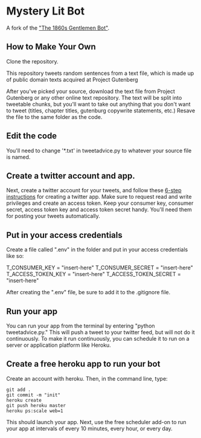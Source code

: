 Mystery Lit Bot
==============
A fork of the ["The 1860s Gentlemen Bot"](https://github.com/katelynsills/1860sgentleman).  

How to Make Your Own
---------------
Clone the repository.

This repository tweets random sentences from a text file, which is made up of public domain texts acquired at Project Gutenberg

After you've picked your source, download the text file from Project Gutenberg or any other online text repository. The text will be split into tweetable chunks, but you'll want to take out anything that you don't want to tweet (titles, chapter titles, gutenburg copywrite statements, etc.) Resave the file to the same folder as the code.

Edit the code
----------
You'll need to change '*.txt' in tweetadvice.py to whatever your source file is named.

Create a twitter account and app.
------

Next, create a twitter account for your tweets, and follow these [6-step instructions](http://iag.me/socialmedia/how-to-create-a-twitter-app-in-8-easy-steps/) for creating a twitter app. Make sure to request read and write privileges and create an access token. Keep your consumer key, consumer secret, access token key and access token secret handy. You'll need them for posting your tweets automatically.

Put in your access credentials
------
Create a file called ".env" in the folder and put in your access credentials like so:

T_CONSUMER_KEY = "insert-here"
T_CONSUMER_SECRET = "insert-here"
T_ACCESS_TOKEN_KEY = "insert-here"
T_ACCESS_TOKEN_SECRET = "insert-here"

After creating the ".env" file, be sure to add it to the .gitignore file.  

Run your app
-------
You can run your app from the terminal by entering "python tweetadvice.py." This will push a tweet to your twitter feed, but will not do it continuously. To make it run continuously, you can schedule it to run on a server or application platform like Heroku.

Create a free heroku app to run your bot
--------
Create an account with heroku. Then, in the command line, type:

    git add .
    git commit -m "init"
    heroku create
    git push heroku master
    heroku ps:scale web=1


This should launch your app. Next, use the free scheduler add-on to run your app at intervals of every 10 minutes, every hour, or every day.
